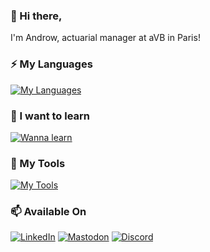 ### 👋 Hi there,

I'm Androw, actuarial manager at aVB in Paris!

### ⚡ My Languages
[![My Languages](https://skillicons.dev/icons?i=java,bash,c,cpp,py,r,scala)](https://skillicons.dev)

### 🌱 I want to learn
[![Wanna learn](https://skillicons.dev/icons?i=rust,go,kotlin,dart)](https://skillicons.dev)

### 🔭 My Tools
[![My Tools](https://skillicons.dev/icons?i=linux,docker,git,ansible,github,gitlab,mysql,neovim,vscode,gcp,raspberrypi,regex)](https://skillicons.dev)

### 📫 Available On
[![LinkedIn](https://skillicons.dev/icons?i=linkedin)](https://www.linkedin.com/in/androw/)
[![Mastodon](https://skillicons.dev/icons?i=mastodon)](https://libretooth.gr/@androw)
[![Discord](https://skillicons.dev/icons?i=discord)](https://discordapp.com/users/249908751052570635)


<!--
- 🔭 I’m currently working on ...
- 🌱 I’m currently learning ...
- 👯 I’m looking to collaborate on ...
- 🤔 I’m looking for help with ...
- 💬 Ask me about ...
- 📫 How to reach me: ...
- 😄 Pronouns: ...
- ⚡ Fun fact: ...
-->

